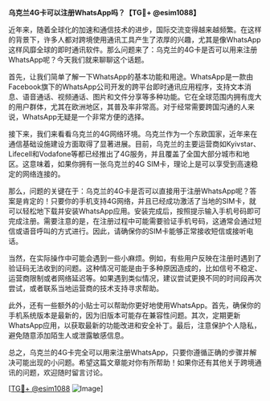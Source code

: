 **乌克兰4G卡可以注册WhatsApp吗？【TG💪+ @esim1088】**

近年来，随着全球化的加速和通信技术的进步，国际交流变得越来越频繁。在这样的背景下，许多人都对跨境使用通讯工具产生了浓厚的兴趣，尤其是像WhatsApp这样风靡全球的即时通讯软件。那么问题来了：乌克兰的4G卡是否可以用来注册WhatsApp呢？今天我们就来聊聊这个话题。

首先，让我们简单了解一下WhatsApp的基本功能和用途。WhatsApp是一款由Facebook旗下的WhatsApp公司开发的跨平台即时通讯应用程序，支持文本消息、语音通话、视频通话、图片和文件分享等多种功能。它在全球范围内拥有庞大的用户群体，尤其在欧洲地区，其普及率非常高。对于经常需要跨国沟通的人来说，WhatsApp无疑是一个非常方便的选择。

接下来，我们来看看乌克兰的4G网络环境。乌克兰作为一个东欧国家，近年来在通信基础设施建设方面取得了显著进展。目前，乌克兰的主要运营商如Kyivstar、Lifecell和Vodafone等都已经推出了4G服务，并且覆盖了全国大部分城市和地区。这意味着，如果你拥有一张乌克兰的4G SIM卡，理论上是可以享受到高速稳定的网络连接的。

那么，问题的关键在于：乌克兰的4G卡是否可以直接用于注册WhatsApp呢？答案是肯定的！只要你的手机支持4G网络，并且已经成功激活了当地的SIM卡，就可以轻松地下载并安装WhatsApp应用。安装完成后，按照提示输入手机号码即可完成注册。需要注意的是，在注册过程中可能需要验证手机号码，这通常会通过短信或语音呼叫的方式进行。因此，请确保你的SIM卡能够正常接收短信或接听电话。

当然，在实际操作中可能会遇到一些小麻烦。例如，有些用户反映在注册时遇到了验证码无法收到的问题。这种情况可能是由于多种原因造成的，比如信号不稳定、运营商限制或者网络延迟等。如果遇到类似情况，建议尝试更换不同的时间段再次尝试，或者联系当地运营商的技术支持寻求帮助。

此外，还有一些额外的小贴士可以帮助你更好地使用WhatsApp。首先，确保你的手机系统版本是最新的，因为旧版本可能存在兼容性问题。其次，定期更新WhatsApp应用，以获取最新的功能改进和安全补丁。最后，注意保护个人隐私，避免随意添加陌生人或泄露敏感信息。

总之，乌克兰的4G卡完全可以用来注册WhatsApp，只要你遵循正确的步骤并解决可能出现的小问题。希望这篇文章能对你有所帮助！如果你还有其他关于跨境通讯的问题，欢迎随时留言讨论。

[[TG💪+ @esim1088](https://t.me/s/esim1088) ![Image](https://i.postimg.cc/4NQfJmqS/Snipaste-2025-05-13-00-14-12.png)]